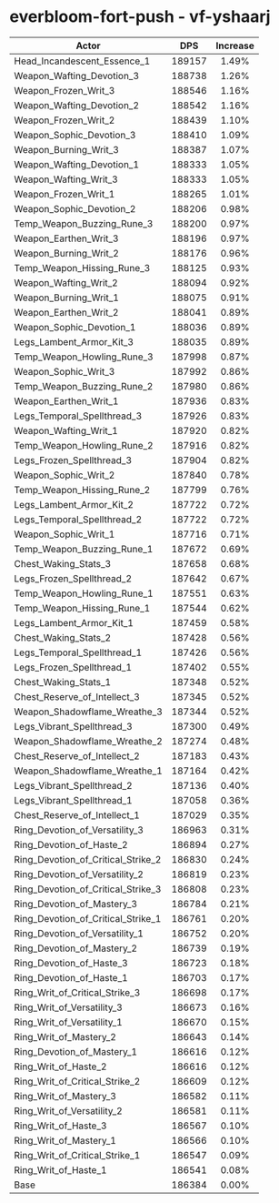 # everbloom-fort-push - vf-yshaarj
| Actor | DPS | Increase |
|---|:---:|:---:|
|Head_Incandescent_Essence_1|189157|1.49%|
|Weapon_Wafting_Devotion_3|188738|1.26%|
|Weapon_Frozen_Writ_3|188546|1.16%|
|Weapon_Wafting_Devotion_2|188542|1.16%|
|Weapon_Frozen_Writ_2|188439|1.10%|
|Weapon_Sophic_Devotion_3|188410|1.09%|
|Weapon_Burning_Writ_3|188387|1.07%|
|Weapon_Wafting_Devotion_1|188333|1.05%|
|Weapon_Wafting_Writ_3|188333|1.05%|
|Weapon_Frozen_Writ_1|188265|1.01%|
|Weapon_Sophic_Devotion_2|188206|0.98%|
|Temp_Weapon_Buzzing_Rune_3|188200|0.97%|
|Weapon_Earthen_Writ_3|188196|0.97%|
|Weapon_Burning_Writ_2|188176|0.96%|
|Temp_Weapon_Hissing_Rune_3|188125|0.93%|
|Weapon_Wafting_Writ_2|188094|0.92%|
|Weapon_Burning_Writ_1|188075|0.91%|
|Weapon_Earthen_Writ_2|188041|0.89%|
|Weapon_Sophic_Devotion_1|188036|0.89%|
|Legs_Lambent_Armor_Kit_3|188035|0.89%|
|Temp_Weapon_Howling_Rune_3|187998|0.87%|
|Weapon_Sophic_Writ_3|187992|0.86%|
|Temp_Weapon_Buzzing_Rune_2|187980|0.86%|
|Weapon_Earthen_Writ_1|187936|0.83%|
|Legs_Temporal_Spellthread_3|187926|0.83%|
|Weapon_Wafting_Writ_1|187920|0.82%|
|Temp_Weapon_Howling_Rune_2|187916|0.82%|
|Legs_Frozen_Spellthread_3|187904|0.82%|
|Weapon_Sophic_Writ_2|187840|0.78%|
|Temp_Weapon_Hissing_Rune_2|187799|0.76%|
|Legs_Lambent_Armor_Kit_2|187722|0.72%|
|Legs_Temporal_Spellthread_2|187722|0.72%|
|Weapon_Sophic_Writ_1|187716|0.71%|
|Temp_Weapon_Buzzing_Rune_1|187672|0.69%|
|Chest_Waking_Stats_3|187658|0.68%|
|Legs_Frozen_Spellthread_2|187642|0.67%|
|Temp_Weapon_Howling_Rune_1|187551|0.63%|
|Temp_Weapon_Hissing_Rune_1|187544|0.62%|
|Legs_Lambent_Armor_Kit_1|187459|0.58%|
|Chest_Waking_Stats_2|187428|0.56%|
|Legs_Temporal_Spellthread_1|187426|0.56%|
|Legs_Frozen_Spellthread_1|187402|0.55%|
|Chest_Waking_Stats_1|187348|0.52%|
|Chest_Reserve_of_Intellect_3|187345|0.52%|
|Weapon_Shadowflame_Wreathe_3|187344|0.52%|
|Legs_Vibrant_Spellthread_3|187300|0.49%|
|Weapon_Shadowflame_Wreathe_2|187274|0.48%|
|Chest_Reserve_of_Intellect_2|187183|0.43%|
|Weapon_Shadowflame_Wreathe_1|187164|0.42%|
|Legs_Vibrant_Spellthread_2|187136|0.40%|
|Legs_Vibrant_Spellthread_1|187058|0.36%|
|Chest_Reserve_of_Intellect_1|187029|0.35%|
|Ring_Devotion_of_Versatility_3|186963|0.31%|
|Ring_Devotion_of_Haste_2|186894|0.27%|
|Ring_Devotion_of_Critical_Strike_2|186830|0.24%|
|Ring_Devotion_of_Versatility_2|186819|0.23%|
|Ring_Devotion_of_Critical_Strike_3|186808|0.23%|
|Ring_Devotion_of_Mastery_3|186784|0.21%|
|Ring_Devotion_of_Critical_Strike_1|186761|0.20%|
|Ring_Devotion_of_Versatility_1|186752|0.20%|
|Ring_Devotion_of_Mastery_2|186739|0.19%|
|Ring_Devotion_of_Haste_3|186723|0.18%|
|Ring_Devotion_of_Haste_1|186703|0.17%|
|Ring_Writ_of_Critical_Strike_3|186698|0.17%|
|Ring_Writ_of_Versatility_3|186673|0.16%|
|Ring_Writ_of_Versatility_1|186670|0.15%|
|Ring_Writ_of_Mastery_2|186643|0.14%|
|Ring_Devotion_of_Mastery_1|186616|0.12%|
|Ring_Writ_of_Haste_2|186616|0.12%|
|Ring_Writ_of_Critical_Strike_2|186609|0.12%|
|Ring_Writ_of_Mastery_3|186582|0.11%|
|Ring_Writ_of_Versatility_2|186581|0.11%|
|Ring_Writ_of_Haste_3|186567|0.10%|
|Ring_Writ_of_Mastery_1|186566|0.10%|
|Ring_Writ_of_Critical_Strike_1|186547|0.09%|
|Ring_Writ_of_Haste_1|186541|0.08%|
|Base|186384|0.00%|

